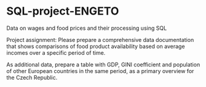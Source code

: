 # SQL-project-ENGETO

Data on wages and food prices and their processing using SQL

Project assignment:
Please prepare a comprehensive data documentation that shows comparisons of food product availability based on average incomes over a specific period of time.

As additional data, prepare a table with GDP, GINI coefficient and population of other European countries in the same period, as a primary overview for the Czech Republic.
